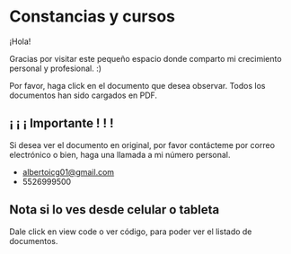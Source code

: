 # Constancias y cursos

¡Hola! 

Gracias por visitar este pequeño espacio donde comparto mi crecimiento personal y profesional. :)

Por favor, haga click en el documento que desea
observar. Todos los documentos han sido cargados en PDF.

## ¡ ¡ ¡ Importante ! ! !
Si desea ver el documento en original, por favor contácteme por correo electrónico o bien, haga una llamada a mi número personal.

- albertoicg01@gmail.com
- 5526999500


## Nota si lo ves desde celular o tableta

Dale click en view code o ver código, para poder ver el listado de documentos. 